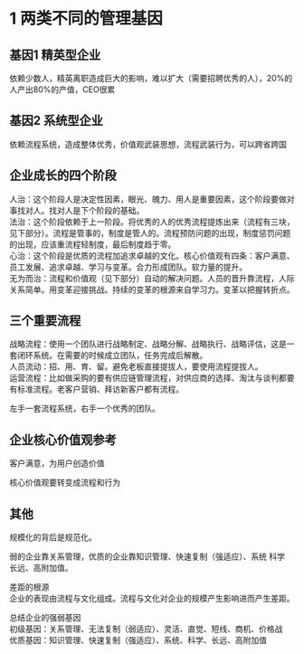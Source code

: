 
# 1 两类不同的管理基因

## 基因1 精英型企业

依赖少数人，精英离职造成巨大的影响，难以扩大（需要招聘优秀的人），20%的人产出80%的产值，CEO很累

## 基因2 系统型企业 

依赖流程系统，造成整体优秀，价值观武装思想，流程武装行为，可以跨省跨国

## 企业成长的四个阶段 

人治：这个阶段人是决定性因素，眼光、魄力、用人是重要因素，这个阶段要做对事找对人。找对人是下个阶段的基础。  
法治：这个阶段依赖于上一阶段。将优秀的人的优秀流程提炼出来（流程有三块，见下部分）。流程是管事的，制度是管人的。流程预防问题的出现，制度惩罚问题的出现，应该重流程轻制度，最后制度趋于零。  
心治：这个阶段是优质的流程加追求卓越的文化。核心价值观有四条：客户满意、员工发展、追求卓越、学习与变革。合力形成团队。软力量的提升。  
无为而治：流程和价值观（见下部分）自动的解决问题。人员的晋升靠流程，人际关系简单。用变革迎接挑战。持续的变革的根源来自学习力。变革以把握转折点。  

## 三个重要流程

战略流程：使用一个团队进行战略制定、战略分解、战略执行、战略评估，这是一套闭环系统。在需要的时候成立团队，任务完成后解散。  
人员流动：招、用、育、留。避免老板直接提拔人，要使用流程提拔人。  
运营流程：比如做采购的要有供应链管理流程，对供应商的选择、淘汰与谈判都要有标准流程。老客户营销、拜访新客户都有流程。  

左手一套流程系统，右手一个优秀的团队。  

## 企业核心价值观参考  

客户满意，为用户创造价值  

核心价值观要转变成流程和行为  

## 其他 

规模化的背后是规范化。  

弱的企业靠关系管理，优质的企业靠知识管理、快速复制（强适应）、系统 科学 长远、高附加值。  

差距的根源  
企业的表现由流程与文化组成。流程与文化对企业的规模产生影响进而产生差距。

总结企业的强弱基因  
初级基因：关系管理、无法复制（弱适应）、灵活、直觉、短线、商机、价格战  
优质基因：知识管理、快速复制（强适应）、系统、科学、长远、高附加值  

